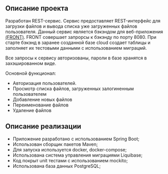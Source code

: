 ## Описание проекта

Разработан REST-сервис. Сервис предоставляет REST-интерфейс для загрузки файлов и вывода списка уже загруженных файлов пользователя.
Данный сервис является бэкэндом для веб-приложения [(FRONT)](https://github.com/netology-code/jd-homeworks/tree/master/diploma/netology-diplom-frontend).
FRONT совершает запрорсы к бэкэнду по порту 8080.
При старте бэкэнд в заранее созданной базе cloud создает таблицы и заполняет их тестовыми данными с использованием миграцмй.

Все запросы к сервису авторизованы, пароли в базе хранятся в захэшированном виде. 

Основной функционал:
* Авторизация пользователей.
* Просмотр списка файлов, загруженных залогиненным пользователем
* Добавление новых файлов
* Переименование файлов 
* Удаление файлов



## Описание реализации
* Приложение разработано с использованием Spring Boot;
* Использован сборщик пакетов Maven;
* Для запуска используется docker, docker-compose;
* Использована система управления миграциями Liquibase;
* Код покрыт unit тестами с использованием mockito;
* Использована база данных PostgreSQL;